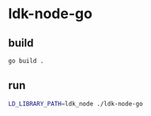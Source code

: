 # ldk-node-go

## build

```bash
go build .
```

## run

```bash
LD_LIBRARY_PATH=ldk_node ./ldk-node-go
```
